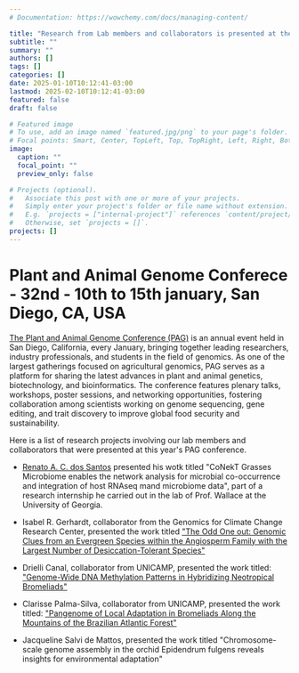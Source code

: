 ```yaml
---
# Documentation: https://wowchemy.com/docs/managing-content/

title: "Research from Lab members and collaborators is presented at the Plant and Animal Genome Conference in USA"
subtitle: ""
summary: ""
authors: []
tags: []
categories: []
date: 2025-01-10T10:12:41-03:00
lastmod: 2025-02-10T10:12:41-03:00
featured: false
draft: false

# Featured image
# To use, add an image named `featured.jpg/png` to your page's folder.
# Focal points: Smart, Center, TopLeft, Top, TopRight, Left, Right, BottomLeft, Bottom, BottomRight.
image:
  caption: ""
  focal_point: ""
  preview_only: false

# Projects (optional).
#   Associate this post with one or more of your projects.
#   Simply enter your project's folder or file name without extension.
#   E.g. `projects = ["internal-project"]` references `content/project/deep-learning/index.md`.
#   Otherwise, set `projects = []`.
projects: []
---
```


# Plant and Animal Genome Conferece - 32nd - 10th to 15th january, San Diego, CA, USA 

[The Plant and Animal Genome Conference (PAG)](https://intlpag.org/PAG32/) is an annual event held in San Diego, California, every January, bringing together leading researchers, industry professionals, and students in the field of genomics. As one of the largest gatherings focused on agricultural genomics, PAG serves as a platform for sharing the latest advances in plant and animal genetics, biotechnology, and bioinformatics. The conference features plenary talks, workshops, poster sessions, and networking opportunities, fostering collaboration among scientists working on genome sequencing, gene editing, and trait discovery to improve global food security and sustainability.

Here is a list of research projects involving our lab members and collaborators that were presented at this year's PAG conference.

- [Renato A. C. dos Santos](/author/renato-augusto-correa-dos-santos/) presented his wotk titled "CoNekT Grasses Microbiome enables the network analysis for microbial co-occurrence and integration of host RNAseq mand microbiome data", part of a research internship he carried out in the lab of Prof. Wallace at the University of Georgia.

- Isabel R. Gerhardt, collaborator from the Genomics for Climate Change Research Center, presented the work titled ["The Odd One out: Genomic Clues from an Evergreen Species within the Angiosperm Family with the Largest Number of Desiccation-Tolerant Species"](https://pag.confex.com/pag/32/late/papers/viewonly.cgi?password=163480&username=59735)

- Drielli Canal, collaborator from UNICAMP, presented the work titled: ["Genome-Wide DNA Methylation Patterns in Hybridizing Neotropical Bromeliads"](https://pag.confex.com/pag/32/poster/papers/viewonly.cgi?password=205504&username=58159)

- Clarisse Palma-Silva, collaborator from UNICAMP, presented the work titled: ["Pangenome of Local Adaptation in Bromeliads Along the Mountains of the Brazilian Atlantic Forest"](https://pag.confex.com/pag/32/work/papers/viewonly.cgi?password=570785&username=58771)

- Jacqueline Salvi de Mattos, presented the work titled "Chromosome-scale genome assembly in the orchid Epidendrum fulgens reveals insights for environmental adaptation"
